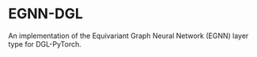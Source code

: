 # EGNN-DGL
An implementation of the Equivariant Graph Neural Network (EGNN) layer type for DGL-PyTorch.

